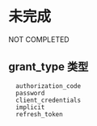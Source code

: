 # 未完成
 NOT COMPLETED
 
## grant_type 类型
```
  authorization_code
  password
  client_credentials
  implicit
  refresh_token
```